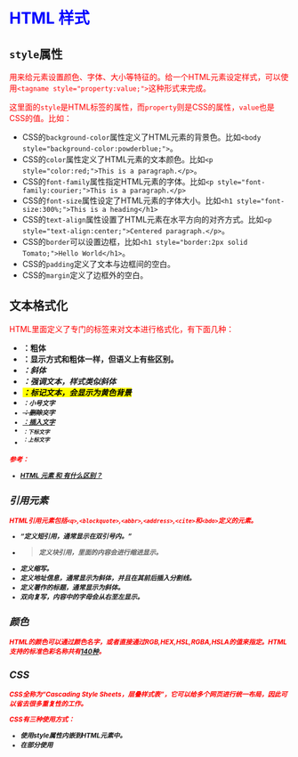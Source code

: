 # HTML 样式

## `style`属性

用来给元素设置颜色、字体、大小等特征的。给一个HTML元素设定样式，可以使用`<tagname style="property:value;">`这种形式来完成。

这里面的`style`是HTML标签的属性，而`property`则是CSS的属性，`value`也是CSS的值。比如：

- CSS的`background-color`属性定义了HTML元素的背景色。比如`<body style="background-color:powderblue;">`。
- CSS的`color`属性定义了HTML元素的文本颜色。比如`<p style="color:red;">This is a paragraph.</p>`。
- CSS的`font-family`属性指定HTML元素的字体。比如`<p style="font-family:courier;">This is a paragraph.</p>`
- CSS的`font-size`属性设定了HTML元素的字体大小。比如`<h1 style="font-size:300%;">This is a heading</h1>`
- CSS的`text-align`属性设置了HTML元素在水平方向的对齐方式。比如`<p style="text-align:center;">Centered paragraph.</p>`。
- CSS的`border`可以设置边框，比如`<h1 style="border:2px solid Tomato;">Hello World</h1>`。
- CSS的`padding`定义了文本与边框间的空白。
- CSS的`margin`定义了边框外的空白。


## 文本格式化

HTML里面定义了专门的标签来对文本进行格式化，有下面几种：

- <b>：粗体
- <strong>：显示方式和粗体一样，但语义上有些区别。
- <i>：斜体
- <em>：强调文本，样式类似斜体
- <mark>：标记文本，会显示为黄色背景
- <small>：小号文字
- <del>：删除文字
- <ins>：插入文字
- <sub>：下标文字
- <sup>：上标文字

参考：

- [HTML 元素 <b> 和 <strong> 有什么区别？](https://www.zhihu.com/question/20961933)

## 引用元素

HTML引用元素包括`<q>`,`<blockquote>`,`<abbr>`,`<address>`,`<cite>`和`<bdo>`定义的元素。

- <q>定义短引用，通常显示在双引号内。
- <blockquote>定义块引用，里面的内容会进行缩进显示。
- <abbr>定义缩写。
- <address>定义地址信息，通常显示为斜体，并且在其前后插入分割线。
- <cite>定义著作的标题，通常显示为斜体。
- <bdo>双向复写，内容中的字母会从右至左显示。

## 颜色

HTML的颜色可以通过颜色名字，或者直接通过RGB,HEX,HSL,RGBA,HSLA的值来指定。HTML支持的标准色彩名称共有[140种](https://www.w3schools.com/colors/colors_names.asp)。

## CSS

CSS全称为“Cascading Style Sheets，层叠样式表”，它可以给多个网页进行统一布局，因此可以省去很多重复性的工作。

CSS有三种使用方式：

- 使用style属性内嵌到HTML元素中。
- 在<head>部分使用<style>元素。*注：<style>元素和元素里面的style属性是不一样的。*
- 使用外部的CSS文件。

### 内嵌的CSS

内嵌的CSS用来给单个HTML元素应用某种样式，比如：

```
<h1 style="color:blue;">This is a Blue Heading</h1>
```

### 内部的CSS

内部的CSS用来给单个HTML网页应用某种样式，比如：

```
<!DOCTYPE html>
<html>
  <head>
    <style>
      body {background-color: powderblue;}
      h1   {color: blue;}
      p    {color: red;}
    </style>
  </head>

  <body>
    <h1>This is a heading</h1>
    <p>This is a paragraph.</p>
  </body>
</html>
```

### 外部的CSS

外部的CSS是用来给多个HTML网页定义样式的，所以你通常能够通过修改一个文件（CSS）来改变整个网站的样式。

使用外部CSS文件时你需要在<head>区域添加CSS文件的链接，链接有两种：一、完整的URL地址；二、相对于当前页面的路径：

```
<!DOCTYPE html>
<html>
  <head>
    <link rel="stylesheet" href="styles.css">
  </head>

  <body>
    <h1>This is a heading</h1>
    <p>This is a paragraph.</p>
  </body>
</html>
```

而CSS文件专门用来定义样式，且以.css后缀名结尾：

```
body {
  background-color: powderblue;
}
h1 {
  color: blue;
}
p {
  color: red;
}
```

### CSS的其他特征

- id：为不同元素定义特定样式时使用，用来标记元素。

给段落唯一的标识：p01：

```
<p id="p01">I am different</p>
```

为该标识定义特定的样式：

```
#p01 {
  color: blue;
}
```

- class: 为特定类型的元素定义特定样式时使用，用来标记元素类型。

```
<p class="error">I am different</p>
```

```
p.error {
  color: red;
}
```
